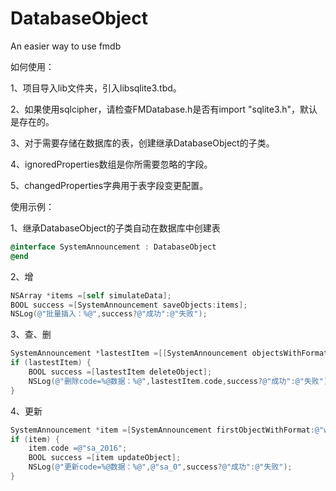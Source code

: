 # DatabaseObject

An easier way to use fmdb

如何使用：

1、项目导入lib文件夹，引入libsqlite3.tbd。

2、如果使用sqlcipher，请检查FMDatabase.h是否有import "sqlite3.h"，默认是存在的。

3、对于需要存储在数据库的表，创建继承DatabaseObject的子类。

4、ignoredProperties数组是你所需要忽略的字段。

5、changedProperties字典用于表字段变更配置。

使用示例：

1、继承DatabaseObject的子类自动在数据库中创建表

```objective-c
@interface SystemAnnouncement : DatabaseObject
@end
```

2、增 

```objective-c
NSArray *items =[self simulateData];
BOOL success =[SystemAnnouncement saveObjects:items];
NSLog(@"批量插入：%@",success?@"成功":@"失败");
```
3、查、删

```objective-c
SystemAnnouncement *lastestItem =[[SystemAnnouncement objectsWithFormat:@"order by timestamp desc"] firstObject];        
if (lastestItem) {
    BOOL success =[lastestItem deleteObject];
    NSLog(@"删除code=%@数据：%@",lastestItem.code,success?@"成功":@"失败");
}
```
4、更新 

```objective-c
SystemAnnouncement *item =[SystemAnnouncement firstObjectWithFormat:@"where code ='%@'",@"sa_0"];
if (item) {
	item.code =@"sa_2016";
	BOOL success =[item updateObject];
	NSLog(@"更新code=%@数据：%@",@"sa_0",success?@"成功":@"失败");
}
```